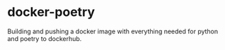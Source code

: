 # docker-poetry
Building and pushing a docker image with everything needed for python and poetry to dockerhub.
